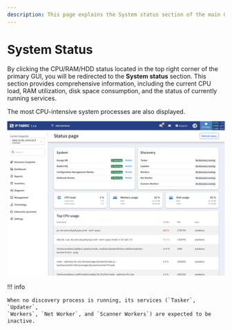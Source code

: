 ```yaml
---
description: This page explains the System status section of the main GUI.
---
```


# System Status

By clicking the CPU/RAM/HDD status located in the top right corner
of the primary GUI, you will be redirected to the **System status** section.
This section provides comprehensive information, including the current CPU
load, RAM utilization, disk space consumption, and the status of currently
running services.

The most CPU-intensive system processes are also displayed.

![System status](system_status.png)


!!! info

    When no discovery process is running, its services (`Tasker`, `Updater`,
    `Workers`, `Net Worker`, and `Scanner Workers`) are expected to be inactive.
